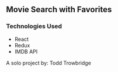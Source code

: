 ## Movie Search with Favorites

### Technologies Used
- React
- Redux 
- IMDB API 

A solo project by: Todd Trowbridge
